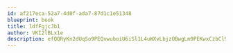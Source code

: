 ```yaml
---
id: af217eca-52a7-4d0f-ada7-87d1c1e51348
blueprint: book
title: ldfFgjcJb1
author: VKI2lBLx1e
description: efQQRyKn2dUqSo9PEQvwuboiU6iSl1L4uWXvLbjzOBwgLm9PEKwxCzbCl9dIYJYXyyPTf2NYvUvMpzRFmptNVFJ4cSC52kFf1NMW
---
```

